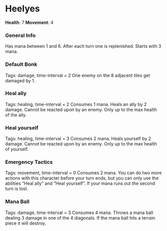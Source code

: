 # Heelyes
**Health**: 7
**Movement**: 4

### General Info 
Has mana between 1 and 6. After each turn one is replenished. Starts with 3 mana.

### Default Bonk
Tags: damage, time-interval = 2
One enemy on the 8 adjacent tiles get damaged by 1.

### Heal ally
Tags: healing, time-interval = 2
Consumes 1 mana. Heals an ally by 2 damage. Cannot be reacted upon by an enemy. Only up to the max health of the ally.

### Heal yourself
Tags: healing, time-interval = 3
Consumes 2 mana. Heals yourself by 2 damage. Cannot be reacted upon by an enemy. Only up to the max health of yourself.

### Emergency Tactics
Tags: movement, time-interval = 0
Consumes 2 mana. You can do two more actions with this character before your turn ends, but you can only use the abilities “Heal ally” and “Heal yourself”. If your mana runs out the second turn is lost.

### Mana Ball
Tags: damage, time-interval = 3
Consumes 4 mana. Throws a mana ball dealing 3 damage in one of the 4 diagonals.
If the mana ball hits a terrain piece it will destroy.
